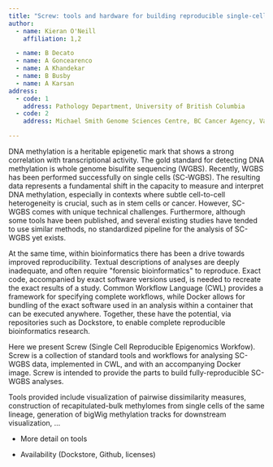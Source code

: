 ```yaml
---
title: "Screw: tools and hardware for building reproducible single-cell epigenomics workflows"
author: 
  - name: Kieran O'Neill 
    affiliation: 1,2

  - name: B Decato
  - name: A Goncearenco
  - name: A Khandekar
  - name: B Busby
  - name: A Karsan  
address:
  - code: 1
    address: Pathology Department, University of British Columbia
  - code: 2 
    address: Michael Smith Genome Sciences Centre, BC Cancer Agency, Vancouver, Canada

---
```


DNA methylation is a heritable epigenetic mark that shows a strong correlation with transcriptional activity. The gold standard for detecting DNA methylation is whole genome bisulfite sequencing (WGBS). Recently, WGBS has been performed successfully on single cells (SC-WGBS). The resulting data represents a fundamental shift in the capacity to measure and interpret DNA methylation, especially in contexts where subtle cell-to-cell heterogeneity is crucial, such as in stem cells or cancer. However, SC-WGBS comes with unique technical challenges. Furthermore, although some tools have been published, and several existing studies have tended to use similar methods, no standardized pipeline for the analysis of SC-WGBS yet exists.

At the same time, within bioinformatics there has been a drive towards improved reproducibility. Textual descriptions of analyses are deeply inadequate, and often require "forensic bioinformatics" to reproduce. Exact code, accompanied by exact software versions used, is needed to recreate the exact results of a study. Common Workflow Language (CWL) provides a framework for specifying complete workflows, while Docker allows for bundling of the exact software used in an analysis within a container that can be executed anywhere. Together, these have the potential, via repositories such as Dockstore, to enable complete reproducible bioinformatics research. 

Here we present Screw (Single Cell Reproducible Epigenomics Workfow). Screw is a collection of standard tools and workflows for analysing SC-WGBS data, implemented in CWL, and with an accompanying Docker image. Screw is intended to provide the parts to build fully-reproducible SC-WGBS analyses. 

Tools provided include visualization of pairwise dissimilarity measures, construction of recapitulated-bulk methylomes from single cells of the same lineage, generation of bigWig methylation tracks for downstream visualization, ...

- More detail on tools

- Availability (Dockstore, Github, licenses)

